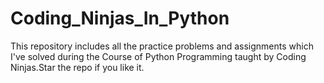 # Coding_Ninjas_In_Python
This repository includes all the practice problems and assignments which I've solved during the Course of Python Programming taught by Coding Ninjas.Star the repo if you like it.
